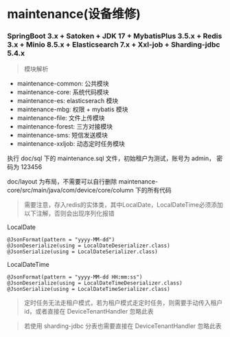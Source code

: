 # maintenance(设备维修)

### SpringBoot 3.x + Satoken + JDK 17 + MybatisPlus 3.5.x + Redis 3.x + Minio 8.5.x + Elasticsearch 7.x + Xxl-job + Sharding-jdbc 5.4.x

> 模块解析

* maintenance-common: 公共模块
* maintenance-core: 系统代码模块
* maintenance-es: elasticserach 模块
* maintenance-mbg: 权限 + mybatis 模块
* maintenance-file: 文件上传模块
* maintenance-forest: 三方对接模块
* maintenance-sms: 短信发送模块
* maintenance-xxljob: 动态定时任务模块

执行 doc/sql 下的 maintenance.sql 文件，初始租户为测试，账号为 admin， 密码为 123456

doc/layout 为布局，不需要可以自行删除 maintenance-core/src/main/java/com/device/core/column 下的所有代码

> 需要注意，存入redis的实体类，其中LocalDate，LocalDateTime必须添加以下注解，否则会出现序列化报错

LocalDate
```
@JsonFormat(pattern = "yyyy-MM-dd")
@JsonDeserialize(using = LocalDateDeserializer.class)
@JsonSerialize(using = LocalDateSerializer.class)
```

LocalDateTime
```
@JsonFormat(pattern = "yyyy-MM-dd HH:mm:ss")
@JsonDeserialize(using = LocalDateTimeDeserializer.class)
@JsonSerialize(using = LocalDateTimeSerializer.class)
```
> 定时任务无法走租户模式，若为租户模式走定时任务，则需要手动传入租户id，或者直接在 DeviceTenantHandler 忽略此表

> 若使用 sharding-jdbc 分表也需要直接在 DeviceTenantHandler 忽略此表
